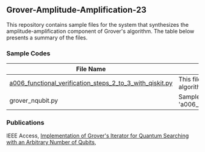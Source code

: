 ## Grover-Amplitude-Amplification-23
This repository contains sample files for the system that synthesizes the amplitude-amplification component of Grover's algorithm. The table below presents a summary of the files.

### Sample Codes
|     File Name       |     Description                               |
| ------------------- | --------------------------------------------- |
| [a006_functional_verification_steps_2_to_3_with_qiskit.py](https://github.com/sihyunglee26/Grover-Amplitude-Amplification-23/blob/main/a006_functional_verification_steps_2_to_3_with_qiskit.py) | This file generates Python codes that perform Grover's algorithm for an arbitrary qubit count |
| grover_nqubit.py | Sample files generated by 'a006_functional_verification_steps_2_to_3_with_qiskit.py' |

### Publications
IEEE Access, [Implementation of Grover's Iterator for Quantum Searching with an Arbitrary Number of Qubits,
](https://doi.org/10.1109/access.2024.3380198)
